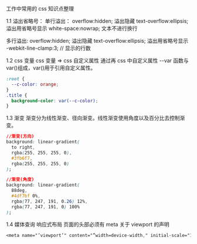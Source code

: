 工作中常用的 css 知识点整理

1.1 溢出省略号：
单行溢出：
overflow:hidden; 溢出隐藏
text-overflow:ellipsis; 溢出用省略号显示
white-space:nowrap; 文本不进行换行

多行溢出:
overflow:hidden; 溢出隐藏
text-overflow:ellipsis; 溢出用省略号显示
-webkit-line-clamp:3; // 显示的行数

1.2 css 变量
css 变量 => css 自定义属性
通过再 css 中自定义属性 --var 函数与 var()组成，var()用于引用自定义属性。

```css
:root {
  --c-color: orange;
}
.title {
  background-color: var(--c-color);
}
```

1.3 渐变
渐变分为线性渐变、径向渐变。线性渐变使用角度以及百分比去控制渐变。

```css
//渐变(方向)
background: linear-gradient(
  to right,
  rgba(255, 255, 255, 0),
  #3fb6f7,
  rgba(255, 255, 255, 0)
);

//渐变(角度)
background: linear-gradient(
  88deg,
  #4df7bf 0%,
  rgba(77, 247, 191, 0.26) 12%,
  rgba(77, 247, 191, 0) 100%
);
```

1.4 媒体查询
响应式布局
页面的头部必须有 meta 关于 viewport 的声明

```css
<meta name="’viewport’" content="”width=device-width," initial-scale="1." maximum-scale="1,user-scalable=no”"/>
```
